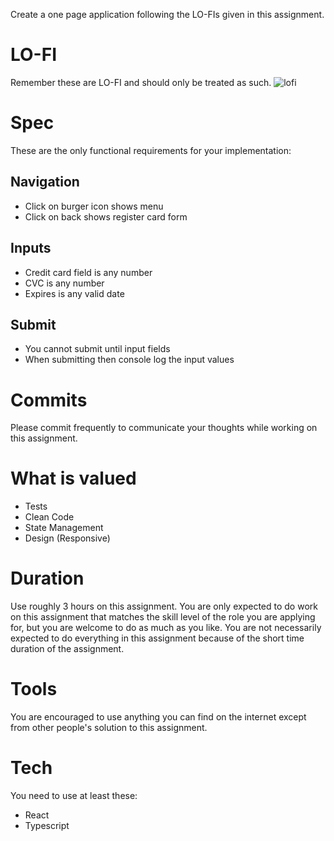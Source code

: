 Create a one page application following the LO-FIs given in this assignment.

# LO-FI
Remember these are LO-FI and should only be treated as such.
![lofi](https://raw.githubusercontent.com/runekr/recruit-react/master/lofi.png)

# Spec
These are the only functional requirements for your implementation:

## Navigation
- Click on burger icon shows menu
- Click on back shows register card form 

## Inputs
- Credit card field is any number
- CVC is any number
- Expires is any valid date

## Submit
- You cannot submit until input fields
- When submitting then console log the input values

# Commits
Please commit frequently to communicate your thoughts while working on this assignment.

# What is valued
- Tests
- Clean Code
- State Management
- Design (Responsive)

# Duration
Use roughly 3 hours on this assignment. You are only expected to do work on this assignment that matches the skill level of the role you are applying for, but you are welcome to do as much as you like. You are not necessarily expected to do everything in this assignment because of the short time duration of the assignment.

# Tools
You are encouraged to use anything you can find on the internet except from other people's solution to this assignment. 

# Tech
You need to use at least these: 

- React
- Typescript

